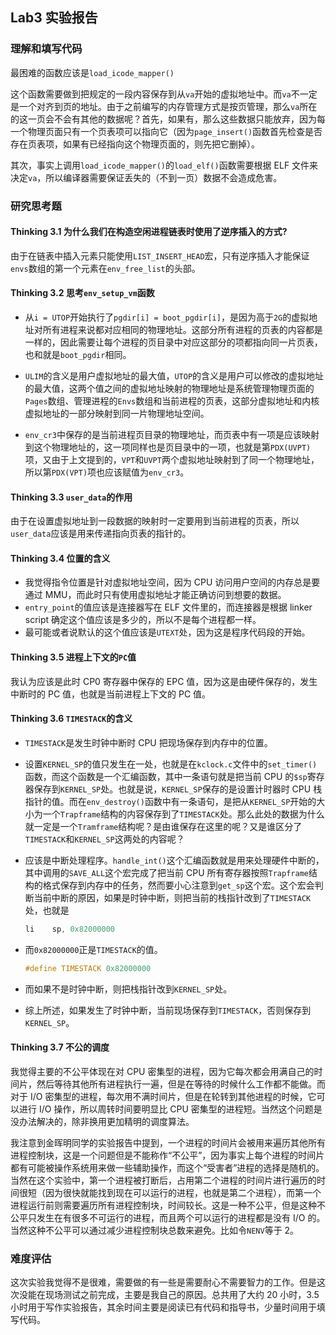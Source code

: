 
Lab3 实验报告
----------------
### 理解和填写代码

最困难的函数应该是`load_icode_mapper()`

这个函数需要做到把规定的一段内容保存到从`va`开始的虚拟地址中。而`va`不一定是一个对齐到页的地址。由于之前编写的内存管理方式是按页管理，那么`va`所在的这一页会不会有其他的数据呢？首先，如果有，那么这些数据只能放弃，因为每一个物理页面只有一个页表项可以指向它（因为`page_insert()`函数首先检查是否存在页表项，如果有已经指向这个物理页面的，则先把它删掉）。

其次，事实上调用`load_icode_mapper()`的`load_elf()`函数需要根据 ELF 文件来决定`va`，所以编译器需要保证丢失的（不到一页）数据不会造成危害。

### 研究思考题

#### Thinking 3.1 为什么我们在构造空闲进程链表时使用了逆序插入的方式?

由于在链表中插入元素只能使用`LIST_INSERT_HEAD`宏，只有逆序插入才能保证`envs`数组的第一个元素在`env_free_list`的头部。

#### Thinking 3.2 思考`env_setup_vm`函数

- 从`i = UTOP`开始执行了`pgdir[i] = boot_pgdir[i]`，是因为高于`2G`的虚拟地址对所有进程来说都对应相同的物理地址。这部分所有进程的页表的内容都是一样的，因此需要让每个进程的页目录中对应这部分的项都指向同一片页表，也和就是`boot_pgdir`相同。

- `ULIM`的含义是用户虚拟地址的最大值，`UTOP`的含义是用户可以修改的虚拟地址的最大值，这两个值之间的虚拟地址映射的物理地址是系统管理物理页面的`Pages`数组、管理进程的`Envs`数组和当前进程的页表，这部分虚拟地址和内核虚拟地址的一部分映射到同一片物理地址空间。

- `env_cr3`中保存的是当前进程页目录的物理地址，而页表中有一项是应该映射到这个物理地址的，这一项同样也是页目录中的一项，也就是第`PDX(UVPT)`项，又由于上文提到的，`VPT`和`UVPT`两个虚拟地址映射到了同一个物理地址，所以第`PDX(VPT)`项也应该赋值为`env_cr3`。


#### Thinking 3.3 `user_data`的作用

由于在设置虚拟地址到一段数据的映射时一定要用到当前进程的页表，所以`user_data`应该是用来传递指向页表的指针的。

#### Thinking 3.4 位置的含义

- 我觉得指令位置是针对虚拟地址空间，因为 CPU 访问用户空间的内存总是要通过 MMU，而此时只有使用虚拟地址才能正确访问到想要的数据。
- `entry_point`的值应该是连接器写在 ELF 文件里的，而连接器是根据 linker script 确定这个值应该是多少的，所以不是每个进程都一样。
- 最可能或者说默认的这个值应该是`UTEXT`处，因为这是程序代码段的开始。

#### Thinking 3.5 进程上下文的`PC`值

我认为应该是此时 CP0 寄存器中保存的 EPC 值，因为这是由硬件保存的，发生中断时的 PC 值，也就是当前进程上下文的 PC 值。

#### Thinking 3.6 `TIMESTACK`的含义

- `TIMESTACK`是发生时钟中断时 CPU 把现场保存到内存中的位置。

- 设置`KERNEL_SP`的值只发生在一处，也就是在`kclock.c`文件中的`set_timer()`函数，而这个函数是一个汇编函数，其中一条语句就是把当前 CPU 的`$sp`寄存器保存到`KERNEL_SP`处。也就是说，`KERNEL_SP`保存的是设置计时器时 CPU 栈指针的值。而在`env_destroy()`函数中有一条语句，是把从`KERNEL_SP`开始的大小为一个`Trapframe`结构的内容保存到了`TIMESTACK`处。那么此处的数据为什么就一定是一个`Tramframe`结构呢？是由谁保存在这里的呢？又是谁区分了`TIMESTACK`和`KERNEL_SP`这两处的内容呢？

- 应该是中断处理程序。`handle_int()`这个汇编函数就是用来处理硬件中断的，其中调用的`SAVE_ALL`这个宏完成了把当前 CPU 所有寄存器按照`Trapframe`结构的格式保存到内存中的任务，然而要小心注意到`get_sp`这个宏。这个宏会判断当前中断的原因，如果是时钟中断，则把当前的栈指针改到了`TIMESTACK`处，也就是

  ```c
  li	sp, 0x82000000
  ```

- 而`0x82000000`正是`TIMESTACK`的值。

  ```c
  #define TIMESTACK 0x82000000
  ```


- 而如果不是时钟中断，则把栈指针改到`KERNEL_SP`处。
- 综上所述，如果发生了时钟中断，当前现场保存到`TIMESTACK`，否则保存到`KERNEL_SP`。

#### Thinking 3.7 不公的调度

我觉得主要的不公平体现在对 CPU 密集型的进程，因为它每次都会用满自己的时间片，然后等待其他所有进程执行一遍，但是在等待的时候什么工作都不能做。而对于 I/O 密集型的进程，每次用不满时间片，但是在轮转到其他进程的时候，它可以进行 I/O 操作，所以周转时间要明显比 CPU 密集型的进程短。当然这个问题是没办法解决的，除非换用更加精明的调度算法。

我注意到金晖明同学的实验报告中提到，一个进程的时间片会被用来遍历其他所有进程控制块，这是一个问题但是不能称作“不公平”，因为事实上每个进程的时间片都有可能被操作系统用来做一些辅助操作，而这个“受害者”进程的选择是随机的。当然在这个实验中，第一个进程被打断后，占用第二个进程的时间片进行遍历的时间很短（因为很快就能找到现在可以运行的进程，也就是第二个进程），而第一个进程运行前则需要遍历所有进程控制块，时间较长。这是一种不公平，但是这种不公平只发生在有很多不可运行的进程，而且两个可以运行的进程都是没有 I/O 的。当然这种不公平可以通过减少进程控制块总数来避免。比如令`NENV`等于 2。


### 难度评估

这次实验我觉得不是很难，需要做的有一些是需要耐心不需要智力的工作。但是这次没能在现场测试之前完成，主要是我自己的原因。总共用了大约 20 小时，3.5 小时用于写作实验报告，其余时间主要是阅读已有代码和指导书，少量时间用于填写代码。